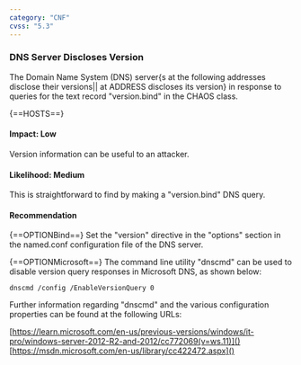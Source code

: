 ```yaml
---
category: "CNF"
cvss: "5.3"
---
```

### DNS Server Discloses Version
The Domain Name System (DNS) server{s at the following addresses disclose their versions|| at ADDRESS discloses its version} in response to queries for the text record "version.bind" in the CHAOS class.

{==HOSTS==}
#### Impact: Low
Version information can be useful to an attacker.
#### Likelihood: Medium
This is straightforward to find by making a "version.bind" DNS query.
#### Recommendation
{==OPTIONBind==} Set the "version" directive in the "options" section in the named.conf configuration file of the DNS server.

{==OPTIONMicrosoft==} The command line utility "dnscmd" can be used to disable version query responses in Microsoft DNS, as shown below:

```
dnscmd /config /EnableVersionQuery 0
```

Further information regarding "dnscmd" and the various configuration properties can be found at the following URLs:

[https://learn.microsoft.com/en-us/previous-versions/windows/it-pro/windows-server-2012-R2-and-2012/cc772069(v=ws.11)]()
[https://msdn.microsoft.com/en-us/library/cc422472.aspx]()
